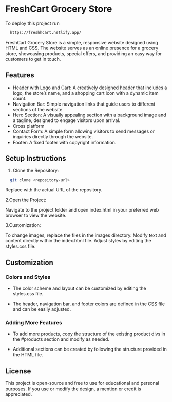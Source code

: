 
# FreshCart Grocery Store

To deploy this project run

```bash
  https://freshhcart.netlify.app/
```



FreshCart Grocery Store is a simple, responsive website designed using HTML and CSS. The website serves as an online presence for a grocery store, showcasing products, special offers, and providing an easy way for customers to get in touch.


## Features

- Header with Logo and Cart: A creatively designed header that includes a logo, the store’s name, and a shopping cart icon with a dynamic item count.
- Navigation Bar: Simple navigation links that guide users to different sections of the website.
- Hero Section: A visually appealing section with a background image and a tagline, designed to engage visitors upon arrival.
- Cross platform
- Contact Form: A simple form allowing visitors to send messages or inquiries directly through the website.
- Footer: A fixed footer with copyright information.


## Setup Instructions 

1. Clone the Repository:

```bash
  git clone <repository-url>
```
 Replace <repository-url> with the actual URL of the repository.

2.Open the Project:

Navigate to the project folder and open index.html in your preferred web browser to view the website.

3.Customization:

To change images, replace the files in the images directory.
Modify text and content directly within the index.html file.
Adjust styles by editing the styles.css file.

    

## Customization

### Colors and Styles
- The color scheme and layout can be customized by editing the styles.css file.

- The header, navigation bar, and footer colors are defined in the CSS file and can be easily adjusted.

### Adding More Features

- To add more products, copy the structure of the existing product divs in the #products section and modify as needed.

- Additional sections can be created by following the structure provided in the HTML file.
## License

This project is open-source and free to use for educational and personal purposes. If you use or modify the design, a mention or credit is appreciated.



